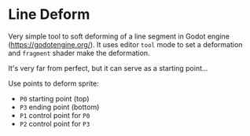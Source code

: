 # Line Deform

Very simple tool to soft deforming of a line segment in Godot engine (https://godotengine.org/).
It uses editor `tool` mode to set a deformation and `fragment` shader make the deformation.

It's very far from perfect, but it can serve as a starting point... 

Use points to deform sprite:

- `P0` starting point (top)
- `P3` ending point (bottom)
- `P1` control point for `P0`
- `P2` control point for `P3`
